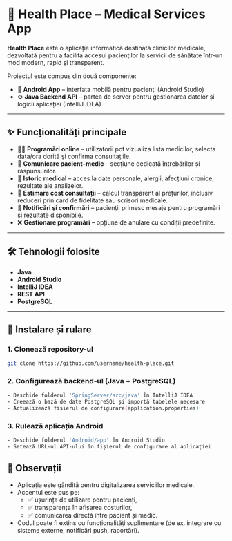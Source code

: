 # 🏥 Health Place – Medical Services App

**Health Place** este o aplicație informatică destinată clinicilor medicale, dezvoltată pentru a facilita accesul pacienților la servicii de sănătate într-un mod modern, rapid și transparent.  

Proiectul este compus din două componente:
- 📱 **Android App** – interfața mobilă pentru pacienți (Android Studio)  
- ⚙️ **Java Backend API** – partea de server pentru gestionarea datelor și logicii aplicației (IntelliJ IDEA)  

---

## ✨ Funcționalități principale

- 👩‍⚕️ **Programări online** – utilizatorii pot vizualiza lista medicilor, selecta data/ora dorită și confirma consultațiile.  
- 💬 **Comunicare pacient–medic** – secțiune dedicată întrebărilor și răspunsurilor.  
- 📑 **Istoric medical** – acces la date personale, alergii, afecțiuni cronice, rezultate ale analizelor.  
- 💸 **Estimare cost consultații** – calcul transparent al prețurilor, inclusiv reduceri prin card de fidelitate sau scrisori medicale.  
- 🔔 **Notificări și confirmări** – pacienții primesc mesaje pentru programări și rezultate disponibile.  
- ❌ **Gestionare programări** – opțiune de anulare cu condiții predefinite.  

---

## 🛠️ Tehnologii folosite

- **Java**  
- **Android Studio**  
- **IntelliJ IDEA**  
- **REST API**  
- **PostgreSQL**  

---

## 🚀 Instalare și rulare

### 1. Clonează repository-ul
```bash
git clone https://github.com/username/health-place.git
````
### 2. Configurează backend-ul (Java + PostgreSQL)
```bash
- Deschide folderul 'SpringServer/src/java' în IntelliJ IDEA
- Creează o bază de date PostgreSQL și importă tabelele necesare
- Actualizează fișierul de configurare(application.properties)
````
### 3. Rulează aplicația Android
```bash
- Deschide folderul 'Android/app' în Android Studio
- Setează URL-ul API-ului în fișierul de configurare al aplicației
````



## 📌 Observații

- Aplicația este gândită pentru digitalizarea serviciilor medicale.  
- Accentul este pus pe:
  - ✅ ușurința de utilizare pentru pacienți,  
  - ✅ transparența în afișarea costurilor,  
  - ✅ comunicarea directă între pacient și medic.   
- Codul poate fi extins cu funcționalități suplimentare (de ex. integrare cu sisteme externe, notificări push, raportări).  
   

